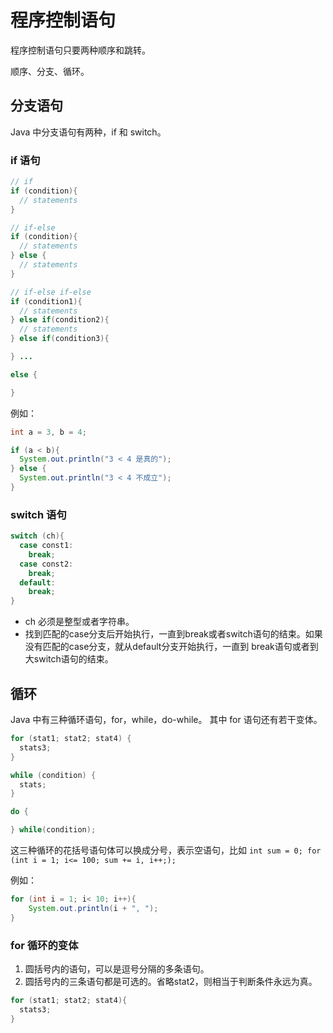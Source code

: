 # 程序控制语句
程序控制语句只要两种顺序和跳转。

顺序、分支、循环。

## 分支语句
Java 中分支语句有两种，if 和 switch。

### if 语句
```java
// if
if (condition){
  // statements
}

// if-else
if (condition){
  // statements
} else {
  // statements
}

// if-else if-else
if (condition1){
  // statements
} else if(condition2){
  // statements
} else if(condition3){

} ...

else {

}
```
例如：
```java
int a = 3, b = 4;

if (a < b){
  System.out.println("3 < 4 是真的");
} else {
  System.out.println("3 < 4 不成立");
}
```
### switch 语句
```java
switch (ch){
  case const1:
    break;
  case const2:
    break;
  default:
    break;
}
```
- ch 必须是整型或者字符串。
- 找到匹配的case分支后开始执行，一直到break或者switch语句的结束。如果没有匹配的case分支，就从default分支开始执行，一直到
  break语句或者到大switch语句的结束。

## 循环
Java 中有三种循环语句，for，while，do-while。
其中 for 语句还有若干变体。

```java
for (stat1; stat2; stat4) {
  stats3;
}

while (condition) {
  stats;
}

do {

} while(condition);

```

这三种循环的花括号语句体可以换成分号，表示空语句，比如 `int sum = 0; for (int i = 1; i<= 100; sum += i, i++;);`

例如：
```java
for (int i = 1; i< 10; i++){
    System.out.println(i + ", ");
}
```

### for 循环的变体
1. 圆括号内的语句，可以是逗号分隔的多条语句。
2. 圆括号内的三条语句都是可选的。省略stat2，则相当于判断条件永远为真。

```java
for (stat1; stat2; stat4){
  stats3;
}
```
